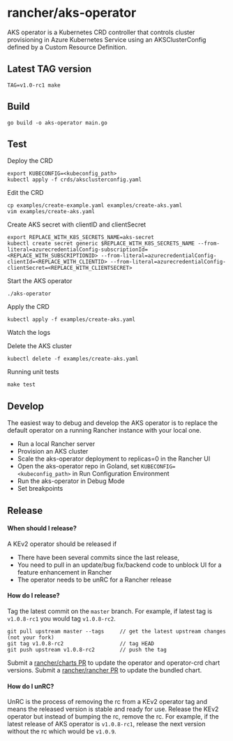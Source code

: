 # rancher/aks-operator

AKS operator is a Kubernetes CRD controller that controls cluster provisioning in Azure Kubernetes Service using an AKSClusterConfig defined by a Custom Resource Definition.

## Latest TAG version

    TAG=v1.0-rc1 make

## Build

    go build -o aks-operator main.go

## Test

Deploy the CRD

    export KUBECONFIG=<kubeconfig_path>
    kubectl apply -f crds/aksclusterconfig.yaml

Edit the CRD

    cp examples/create-example.yaml examples/create-aks.yaml
    vim examples/create-aks.yaml

Create AKS secret with clientID and clientSecret

    export REPLACE_WITH_K8S_SECRETS_NAME=aks-secret
    kubectl create secret generic $REPLACE_WITH_K8S_SECRETS_NAME --from-literal=azurecredentialConfig-subscriptionId=<REPLACE_WITH_SUBSCRIPTIONID> --from-literal=azurecredentialConfig-clientId=<REPLACE_WITH_CLIENTID> --from-literal=azurecredentialConfig-clientSecret=<REPLACE_WITH_CLIENTSECRET>

Start the AKS operator

    ./aks-operator

Apply the CRD

    kubectl apply -f examples/create-aks.yaml

Watch the logs

Delete the AKS cluster

    kubectl delete -f examples/create-aks.yaml

Running unit tests

    make test

## Develop

The easiest way to debug and develop the AKS operator is to replace the default operator on a running Rancher instance with your local one.

* Run a local Rancher server
* Provision an AKS cluster
* Scale the aks-operator deployment to replicas=0 in the Rancher UI
* Open the aks-operator repo in Goland, set `KUBECONFIG=<kubeconfig_path>` in Run Configuration Environment
* Run the aks-operator in Debug Mode
* Set breakpoints

## Release

#### When should I release?

A KEv2 operator should be released if

* There have been several commits since the last release,
* You need to pull in an update/bug fix/backend code to unblock UI for a feature enhancement in Rancher
* The operator needs to be unRC for a Rancher release

#### How do I release?

Tag the latest commit on the `master` branch. For example, if latest tag is `v1.0.8-rc1` you would tag `v1.0.8-rc2`.

    git pull upstream master --tags     // get the latest upstream changes (not your fork)
    git tag v1.0.8-rc2                  // tag HEAD
    git push upstream v1.0.8-rc2        // push the tag

Submit a [rancher/charts PR](https://github.com/rancher/charts/pull/2242) to update the operator and operator-crd chart versions.
Submit a [rancher/rancher PR](https://github.com/rancher/rancher/pull/39745) to update the bundled chart.

#### How do I unRC?

UnRC is the process of removing the rc from a KEv2 operator tag and means the released version is stable and ready for use. Release the KEv2 operator but instead of bumping the rc, remove the rc. For example, if the latest release of AKS operator is `v1.0.8-rc1`, release the next version without the rc which would be `v1.0.9`.
